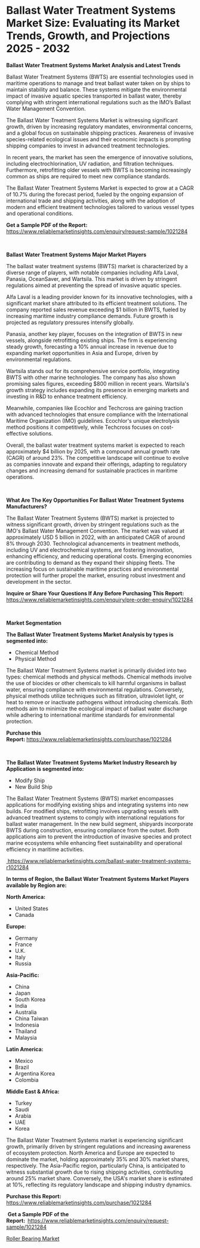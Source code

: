 <p><h1>Ballast Water Treatment Systems Market Size: Evaluating its Market Trends, Growth, and Projections 2025 - 2032</h1></p><p><strong>Ballast Water Treatment Systems Market Analysis and Latest Trends</strong></p>
<p><p>Ballast Water Treatment Systems (BWTS) are essential technologies used in maritime operations to manage and treat ballast water taken on by ships to maintain stability and balance. These systems mitigate the environmental impact of invasive aquatic species transported in ballast water, thereby complying with stringent international regulations such as the IMO’s Ballast Water Management Convention.</p><p>The Ballast Water Treatment Systems Market is witnessing significant growth, driven by increasing regulatory mandates, environmental concerns, and a global focus on sustainable shipping practices. Awareness of invasive species-related ecological issues and their economic impacts is prompting shipping companies to invest in advanced treatment technologies. </p><p>In recent years, the market has seen the emergence of innovative solutions, including electrochlorination, UV radiation, and filtration techniques. Furthermore, retrofitting older vessels with BWTS is becoming increasingly common as ships are required to meet new compliance standards. </p><p>The Ballast Water Treatment Systems Market is expected to grow at a CAGR of 10.7% during the forecast period, fueled by the ongoing expansion of international trade and shipping activities, along with the adoption of modern and efficient treatment technologies tailored to various vessel types and operational conditions.</p></p>
<p><strong>Get a Sample PDF of the Report:&nbsp;</strong> <a href="https://www.reliablemarketinsights.com/enquiry/request-sample/1021284?utm_campaign=2302&utm_medium=2&utm_source=Github&utm_content=ia&utm_term=21022025&utm_id=ballast-water-treatment-systems">https://www.reliablemarketinsights.com/enquiry/request-sample/1021284</a></p>
<p>&nbsp;</p>
<p><strong>Ballast Water Treatment Systems Major Market Players</strong></p>
<p><p>The ballast water treatment systems (BWTS) market is characterized by a diverse range of players, with notable companies including Alfa Laval, Panasia, OceanSaver, and Wartsila. This market is driven by stringent regulations aimed at preventing the spread of invasive aquatic species.</p><p>Alfa Laval is a leading provider known for its innovative technologies, with a significant market share attributed to its efficient treatment solutions. The company reported sales revenue exceeding $1 billion in BWTS, fueled by increasing maritime industry compliance demands. Future growth is projected as regulatory pressures intensify globally.</p><p>Panasia, another key player, focuses on the integration of BWTS in new vessels, alongside retrofitting existing ships. The firm is experiencing steady growth, forecasting a 10% annual increase in revenue due to expanding market opportunities in Asia and Europe, driven by environmental regulations.</p><p>Wartsila stands out for its comprehensive service portfolio, integrating BWTS with other marine technologies. The company has also shown promising sales figures, exceeding $800 million in recent years. Wartsila's growth strategy includes expanding its presence in emerging markets and investing in R&D to enhance treatment efficiency.</p><p>Meanwhile, companies like Ecochlor and Techcross are gaining traction with advanced technologies that ensure compliance with the International Maritime Organization (IMO) guidelines. Ecochlor's unique electrolysis method positions it competitively, while Techcross focuses on cost-effective solutions.</p><p>Overall, the ballast water treatment systems market is expected to reach approximately $4 billion by 2025, with a compound annual growth rate (CAGR) of around 23%. The competitive landscape will continue to evolve as companies innovate and expand their offerings, adapting to regulatory changes and increasing demand for sustainable practices in maritime operations.</p></p>
<p>&nbsp;</p>
<p><strong>What Are The Key Opportunities For Ballast Water Treatment Systems Manufacturers?</strong></p>
<p><p>The Ballast Water Treatment Systems (BWTS) market is projected to witness significant growth, driven by stringent regulations such as the IMO's Ballast Water Management Convention. The market was valued at approximately USD 5 billion in 2022, with an anticipated CAGR of around 8% through 2030. Technological advancements in treatment methods, including UV and electrochemical systems, are fostering innovation, enhancing efficiency, and reducing operational costs. Emerging economies are contributing to demand as they expand their shipping fleets. The increasing focus on sustainable maritime practices and environmental protection will further propel the market, ensuring robust investment and development in the sector.</p></p>
<p><strong>Inquire or Share Your Questions If Any Before Purchasing This Report:</strong> <a href="https://www.reliablemarketinsights.com/enquiry/pre-order-enquiry/1021284?utm_campaign=2302&utm_medium=2&utm_source=Github&utm_content=ia&utm_term=21022025&utm_id=ballast-water-treatment-systems">https://www.reliablemarketinsights.com/enquiry/pre-order-enquiry/1021284</a></p>
<p>&nbsp;</p>
<p><strong>Market Segmentation</strong></p>
<p><strong>The Ballast Water Treatment Systems Market Analysis by types is segmented into:</strong></p>
<p><ul><li>Chemical Method</li><li>Physical Method</li></ul></p>
<p><p>The Ballast Water Treatment Systems market is primarily divided into two types: chemical methods and physical methods. Chemical methods involve the use of biocides or other chemicals to kill harmful organisms in ballast water, ensuring compliance with environmental regulations. Conversely, physical methods utilize techniques such as filtration, ultraviolet light, or heat to remove or inactivate pathogens without introducing chemicals. Both methods aim to minimize the ecological impact of ballast water discharge while adhering to international maritime standards for environmental protection.</p></p>
<p><strong>Purchase this Report:&nbsp;</strong><a href="https://www.reliablemarketinsights.com/purchase/1021284?utm_campaign=2302&utm_medium=2&utm_source=Github&utm_content=ia&utm_term=21022025&utm_id=ballast-water-treatment-systems">https://www.reliablemarketinsights.com/purchase/1021284</a></p>
<p>&nbsp;</p>
<p><strong>The Ballast Water Treatment Systems Market Industry Research by Application is segmented into:</strong></p>
<p><ul><li>Modify Ship</li><li>New Build Ship</li></ul></p>
<p><p>The Ballast Water Treatment Systems (BWTS) market encompasses applications for modifying existing ships and integrating systems into new builds. For modified ships, retrofitting involves upgrading vessels with advanced treatment systems to comply with international regulations for ballast water management. In the new build segment, shipyards incorporate BWTS during construction, ensuring compliance from the outset. Both applications aim to prevent the introduction of invasive species and protect marine ecosystems while enhancing fleet sustainability and operational efficiency in maritime activities.</p></p>
<p><a href="https://www.reliablemarketinsights.com/ballast-water-treatment-systems-r1021284?utm_campaign=2302&utm_medium=2&utm_source=Github&utm_content=ia&utm_term=21022025&utm_id=ballast-water-treatment-systems">&nbsp;https://www.reliablemarketinsights.com/ballast-water-treatment-systems-r1021284</a></p>
<p><strong>In terms of Region, the Ballast Water Treatment Systems Market Players available by Region are:</strong></p>
<p>
    <p> <strong> North America: </strong>
        <ul>
            <li>United States</li>
            <li>Canada</li>
        </ul>
        </p> 
    <p> <strong> Europe: </strong>
        <ul>
            <li>Germany</li>
            <li>France</li>
            <li>U.K.</li>
            <li>Italy</li>
            <li>Russia</li>
        </ul>
        </p> 
    <p> <strong> Asia-Pacific: </strong>
        <ul>
            <li>China</li>
            <li>Japan</li>
            <li>South Korea</li>
            <li>India</li>
            <li>Australia</li>
            <li>China Taiwan</li>
            <li>Indonesia</li>
            <li>Thailand</li>
            <li>Malaysia</li>
        </ul>
        </p> 
    <p> <strong> Latin America: </strong>
        <ul>
            <li>Mexico</li>
            <li>Brazil</li>
            <li>Argentina Korea</li>
            <li>Colombia</li>
        </ul>
        </p> 
    <p> <strong> Middle East & Africa: </strong>
        <ul>
            <li>Turkey</li>
            <li>Saudi</li>
            <li>Arabia</li>
            <li>UAE</li>
            <li>Korea</li>
        </ul>
    </p>
    </p>
<p><p>The Ballast Water Treatment Systems market is experiencing significant growth, primarily driven by stringent regulations and increasing awareness of ecosystem protection. North America and Europe are expected to dominate the market, holding approximately 35% and 30% market shares, respectively. The Asia-Pacific region, particularly China, is anticipated to witness substantial growth due to rising shipping activities, contributing around 25% market share. Conversely, the USA's market share is estimated at 10%, reflecting its regulatory landscape and shipping industry dynamics.</p></p>
<p><strong>Purchase this Report: </strong><a href="https://www.reliablemarketinsights.com/purchase/1021284?utm_campaign=2302&utm_medium=2&utm_source=Github&utm_content=ia&utm_term=21022025&utm_id=ballast-water-treatment-systems">https://www.reliablemarketinsights.com/purchase/1021284</a></p>
<p>&nbsp;<strong>Get a Sample PDF of the Report:&nbsp;&nbsp;</strong><a href="https://www.reliablemarketinsights.com/enquiry/request-sample/1021284?utm_campaign=2302&utm_medium=2&utm_source=Github&utm_content=ia&utm_term=21022025&utm_id=ballast-water-treatment-systems">https://www.reliablemarketinsights.com/enquiry/request-sample/1021284</a></p>
<p><strong></strong></p>
<p><p><a href="https://github.com/mathastilley812967/Market-Research-Report-List-1/blob/main/roller-bearing-market.md?utm_campaign=2302&utm_medium=2&utm_source=Github&utm_content=ia&utm_term=21022025&utm_id=ballast-water-treatment-systems">Roller Bearing Market</a></p></p>